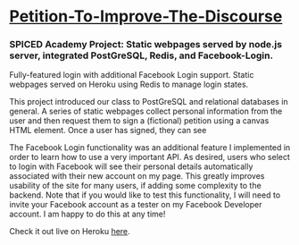 # <a href="https://petition-i-t-d.herokuapp.com/signatures/list">Petition-To-Improve-The-Discourse</a>

<h3>SPICED Academy Project: Static webpages served by node.js server, integrated PostGreSQL, Redis, and Facebook-Login.</h3>


Fully-featured login with additional Facebook Login
support. Static webpages served on Heroku using Redis
to manage login states.

This project introduced our class to PostGreSQL and relational databases in general. A series of static webpages collect personal information from the user and then request them to sign a (fictional) petition using a canvas HTML element. Once a user has signed, they can see 

The Facebook Login functionality was an additional feature I implemented in order to learn how to use a very important API. As desired, users who select to login with Facebook will see their personal details automatically associated with their new account on my page. This greatly improves usability of the site for many users, if adding some complexity to the backend. Note that if you would like to test this functionality, I will need to invite your Facebook account as a tester on my Facebook Developer account. I am happy to do this at any time!

Check it out live on Heroku <a href="https://petition-i-t-d.herokuapp.com/signatures/list">here</a>.
